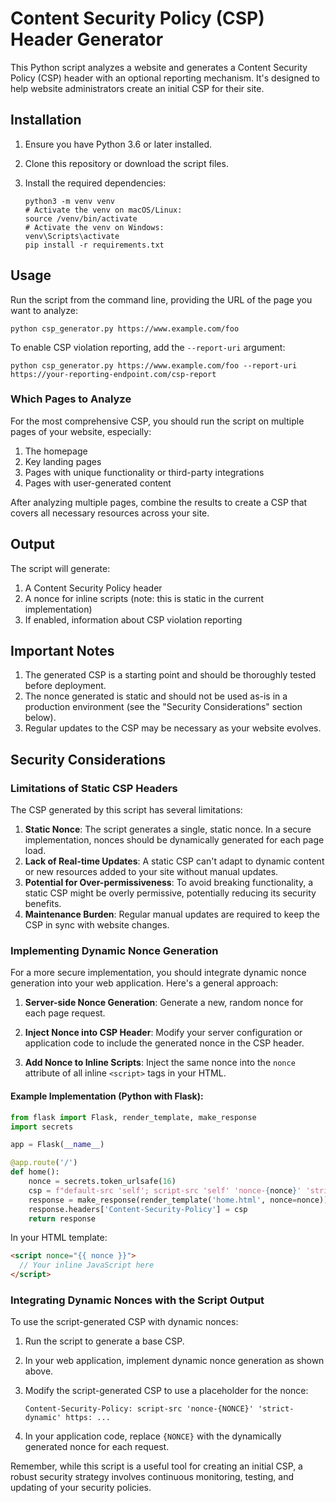 # Content Security Policy (CSP) Header Generator

This Python script analyzes a website and generates a Content Security Policy (CSP) header with an optional reporting mechanism. It's designed to help website administrators create an initial CSP for their site.

## Installation

1. Ensure you have Python 3.6 or later installed.
2. Clone this repository or download the script files.
3. Install the required dependencies:

   ```
   python3 -m venv venv
   # Activate the venv on macOS/Linux:
   source /venv/bin/activate
   # Activate the venv on Windows:
   venv\Scripts\activate
   pip install -r requirements.txt
   ```

## Usage

Run the script from the command line, providing the URL of the page you want to analyze:

```
python csp_generator.py https://www.example.com/foo
```

To enable CSP violation reporting, add the `--report-uri` argument:

```
python csp_generator.py https://www.example.com/foo --report-uri https://your-reporting-endpoint.com/csp-report
```

### Which Pages to Analyze

For the most comprehensive CSP, you should run the script on multiple pages of your website, especially:

1. The homepage
2. Key landing pages
3. Pages with unique functionality or third-party integrations
4. Pages with user-generated content

After analyzing multiple pages, combine the results to create a CSP that covers all necessary resources across your site.

## Output

The script will generate:

1. A Content Security Policy header
2. A nonce for inline scripts (note: this is static in the current implementation)
3. If enabled, information about CSP violation reporting

## Important Notes

1. The generated CSP is a starting point and should be thoroughly tested before deployment.
2. The nonce generated is static and should not be used as-is in a production environment (see the "Security Considerations" section below).
3. Regular updates to the CSP may be necessary as your website evolves.

## Security Considerations

### Limitations of Static CSP Headers

The CSP generated by this script has several limitations:

1. **Static Nonce**: The script generates a single, static nonce. In a secure implementation, nonces should be dynamically generated for each page load.
2. **Lack of Real-time Updates**: A static CSP can't adapt to dynamic content or new resources added to your site without manual updates.
3. **Potential for Over-permissiveness**: To avoid breaking functionality, a static CSP might be overly permissive, potentially reducing its security benefits.
4. **Maintenance Burden**: Regular manual updates are required to keep the CSP in sync with website changes.

### Implementing Dynamic Nonce Generation

For a more secure implementation, you should integrate dynamic nonce generation into your web application. Here's a general approach:

1. **Server-side Nonce Generation**: Generate a new, random nonce for each page request.

2. **Inject Nonce into CSP Header**: Modify your server configuration or application code to include the generated nonce in the CSP header.

3. **Add Nonce to Inline Scripts**: Inject the same nonce into the `nonce` attribute of all inline `<script>` tags in your HTML.

#### Example Implementation (Python with Flask):

```python
from flask import Flask, render_template, make_response
import secrets

app = Flask(__name__)

@app.route('/')
def home():
    nonce = secrets.token_urlsafe(16)
    csp = f"default-src 'self'; script-src 'self' 'nonce-{nonce}' 'strict-dynamic';"
    response = make_response(render_template('home.html', nonce=nonce))
    response.headers['Content-Security-Policy'] = csp
    return response
```

In your HTML template:

```html
<script nonce="{{ nonce }}">
  // Your inline JavaScript here
</script>
```

### Integrating Dynamic Nonces with the Script Output

To use the script-generated CSP with dynamic nonces:

1. Run the script to generate a base CSP.
2. In your web application, implement dynamic nonce generation as shown above.
3. Modify the script-generated CSP to use a placeholder for the nonce:

   ```
   Content-Security-Policy: script-src 'nonce-{NONCE}' 'strict-dynamic' https: ...
   ```

4. In your application code, replace `{NONCE}` with the dynamically generated nonce for each request.

Remember, while this script is a useful tool for creating an initial CSP, a robust security strategy involves continuous monitoring, testing, and updating of your security policies.
